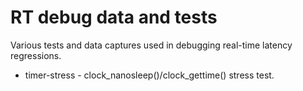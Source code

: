 # RT debug data and tests

Various tests and data captures used in debugging real-time latency regressions.

  * timer-stress - clock_nanosleep()/clock_gettime() stress test.
